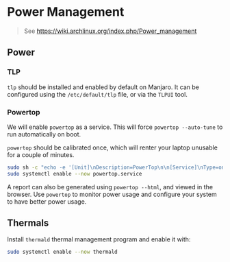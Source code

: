 # Power Management

> See https://wiki.archlinux.org/index.php/Power_management

## Power

### TLP

`tlp` should be installed and enabled by default on Manjaro. It can be configured using the
`/etc/default/tlp` file, or via the `TLPUI` tool.

### Powertop

We will enable `powertop` as a service. This will force `powertop --auto-tune` to run automatically
on boot.

`powertop` should be calibrated once, which will renter your laptop unusable for a couple of
minutes.

```bash
sudo sh -c "echo -e '[Unit]\nDescription=PowerTop\n\n[Service]\nType=oneshot\nRemainAfterExit=true\nExecStart=/usr/bin/powertop --auto-tune\n\n[Install]\nWantedBy=multi-user.target\n' > /etc/systemd/system/powertop.service"
sudo systemctl enable --now powertop.service
```

A report can also be generated using `powertop --html`, and viewed in the browser. Use `powertop` to
monitor power usage and configure your system to have better power usage.

## Thermals

Install `thermald` thermal management program and enable it with:

```bash
sudo systemctl enable --now thermald
```
